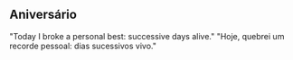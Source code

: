 ## Aniversário
"Today I broke a personal best: successive days alive."
"Hoje, quebrei um recorde pessoal: dias sucessivos vivo."